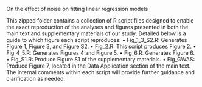On the effect of noise on fitting linear regression models

This zipped folder contains a collection of R script files designed to enable the exact reproduction of the analyses and figures presented in both the main text and supplementary materials of our study. Detailed below is a guide to which figure each script reproduces:
• Fig_1_3_S2.R: Generates Figure 1, Figure 3, and Figure S2.
• Fig_2.R: This script produces Figure 2. 
• Fig_4_5.R: Generates Figures 4 and Figure 5. 
• Fig_6.R: Generates Figure 6. 
• Fig_S1.R: Produce Figure S1 of the supplementary materials.
• Fig_GWAS: Produce Figure 7, located in the Data Application section of the main text. 
The internal comments within each script will provide further guidance and clarification as needed.
